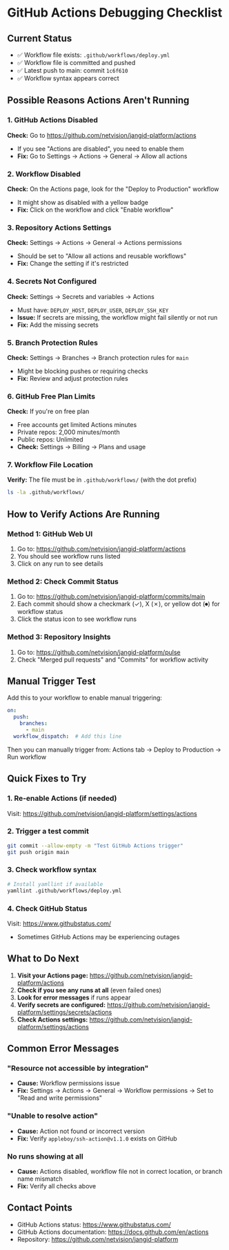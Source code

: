 # GitHub Actions Debugging Checklist

## Current Status
- ✅ Workflow file exists: `.github/workflows/deploy.yml`
- ✅ Workflow file is committed and pushed
- ✅ Latest push to main: commit `1c6f610`
- ✅ Workflow syntax appears correct

## Possible Reasons Actions Aren't Running

### 1. GitHub Actions Disabled
**Check:** Go to https://github.com/netvision/jangid-platform/actions
- If you see "Actions are disabled", you need to enable them
- **Fix:** Go to Settings → Actions → General → Allow all actions

### 2. Workflow Disabled
**Check:** On the Actions page, look for the "Deploy to Production" workflow
- It might show as disabled with a yellow badge
- **Fix:** Click on the workflow and click "Enable workflow"

### 3. Repository Actions Settings
**Check:** Settings → Actions → General → Actions permissions
- Should be set to "Allow all actions and reusable workflows"
- **Fix:** Change the setting if it's restricted

### 4. Secrets Not Configured
**Check:** Settings → Secrets and variables → Actions
- Must have: `DEPLOY_HOST`, `DEPLOY_USER`, `DEPLOY_SSH_KEY`
- **Issue:** If secrets are missing, the workflow might fail silently or not run
- **Fix:** Add the missing secrets

### 5. Branch Protection Rules
**Check:** Settings → Branches → Branch protection rules for `main`
- Might be blocking pushes or requiring checks
- **Fix:** Review and adjust protection rules

### 6. GitHub Free Plan Limits
**Check:** If you're on free plan
- Free accounts get limited Actions minutes
- Private repos: 2,000 minutes/month
- Public repos: Unlimited
- **Check:** Settings → Billing → Plans and usage

### 7. Workflow File Location
**Verify:** The file must be in `.github/workflows/` (with the dot prefix)
```bash
ls -la .github/workflows/
```

## How to Verify Actions Are Running

### Method 1: GitHub Web UI
1. Go to: https://github.com/netvision/jangid-platform/actions
2. You should see workflow runs listed
3. Click on any run to see details

### Method 2: Check Commit Status
1. Go to: https://github.com/netvision/jangid-platform/commits/main
2. Each commit should show a checkmark (✓), X (✗), or yellow dot (⏺) for workflow status
3. Click the status icon to see workflow runs

### Method 3: Repository Insights
1. Go to: https://github.com/netvision/jangid-platform/pulse
2. Check "Merged pull requests" and "Commits" for workflow activity

## Manual Trigger Test

Add this to your workflow to enable manual triggering:

```yaml
on:
  push:
    branches:
      - main
  workflow_dispatch:  # Add this line
```

Then you can manually trigger from: Actions tab → Deploy to Production → Run workflow

## Quick Fixes to Try

### 1. Re-enable Actions (if needed)
Visit: https://github.com/netvision/jangid-platform/settings/actions

### 2. Trigger a test commit
```bash
git commit --allow-empty -m "Test GitHub Actions trigger"
git push origin main
```

### 3. Check workflow syntax
```bash
# Install yamllint if available
yamllint .github/workflows/deploy.yml
```

### 4. Check GitHub Status
Visit: https://www.githubstatus.com/
- Sometimes GitHub Actions may be experiencing outages

## What to Do Next

1. **Visit your Actions page:** https://github.com/netvision/jangid-platform/actions
2. **Check if you see any runs at all** (even failed ones)
3. **Look for error messages** if runs appear
4. **Verify secrets are configured:** https://github.com/netvision/jangid-platform/settings/secrets/actions
5. **Check Actions settings:** https://github.com/netvision/jangid-platform/settings/actions

## Common Error Messages

### "Resource not accessible by integration"
- **Cause:** Workflow permissions issue
- **Fix:** Settings → Actions → General → Workflow permissions → Set to "Read and write permissions"

### "Unable to resolve action"
- **Cause:** Action not found or incorrect version
- **Fix:** Verify `appleboy/ssh-action@v1.1.0` exists on GitHub

### No runs showing at all
- **Cause:** Actions disabled, workflow file not in correct location, or branch name mismatch
- **Fix:** Verify all checks above

## Contact Points
- GitHub Actions status: https://www.githubstatus.com/
- GitHub Actions documentation: https://docs.github.com/en/actions
- Repository: https://github.com/netvision/jangid-platform
